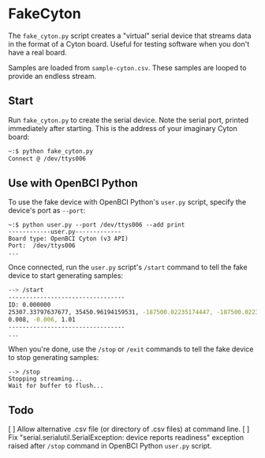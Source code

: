 # FakeCyton #

The `fake_cyton.py` script creates a "virtual" serial device that 
streams data in the format of a Cyton board. Useful for testing software 
when you don't have a real board.

Samples are loaded from `sample-cyton.csv`. These samples are looped to
provide an endless stream.

## Start ##

Run `fake_cyton.py` to create the serial device. Note the serial port, 
printed immediately after starting. This is the address of your 
imaginary Cyton board:

```sh
~:$ python fake_cyton.py
Connect @ /dev/ttys006
```

## Use with OpenBCI Python ##

To use the fake device with OpenBCI Python's `user.py` script, specify 
the device's port as `--port`:

```
~:$ python user.py --port /dev/ttys006 --add print
------------user.py-------------
Board type: OpenBCI Cyton (v3 API)
Port:  /dev/ttys006
...
```

Once connected, run the `user.py` script's `/start` command to tell the 
fake device to start generating samples:

```sh
--> /start
---------------------------------
ID: 0.000000
25307.33797637677, 35450.96194159531, -187500.02235174447, -187500.02235174447, -187500.02235174447, -187500.02235174447, -187500.02235174447, -187500.02235174447
0.008, -0.006, 1.01
---------------------------------
...
```

When you're done, use the `/stop` or `/exit` commands to tell the fake
device to stop generating samples:

```
--> /stop
Stopping streaming...
Wait for buffer to flush...
```

## Todo ##

[ ] Allow alternative .csv file (or directory of .csv files) at command line.
[ ] Fix "serial.serialutil.SerialException: device reports readiness" exception
    raised after `/stop` command in OpenBCI Python `user.py` script.